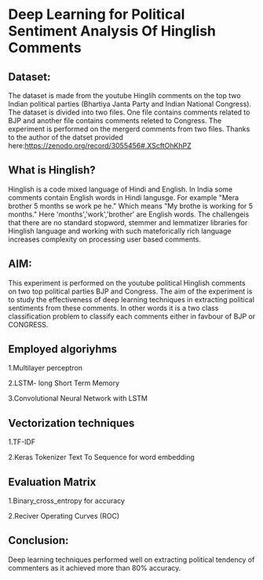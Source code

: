 # Deep Learning for Political Sentiment Analysis Of Hinglish Comments

## Dataset:
The dataset is made from the youtube Hinglih comments on the top two Indian political parties (Bhartiya Janta Party and Indian National Congress). The dataset is divided into two files. One file contains comments related to BJP and another file contains comments releted to Congress. The experiment is performed on the mergerd comments from two files. Thanks to the author of the datset provided here:https://zenodo.org/record/3055456#.XScftOhKhPZ

## What is Hinglish?
Hinglish is a code mixed language of Hindi and English. In India some comments contain  English words in Hindi langusge. For example "Mera brother 5 months se work pe he." Which means "My brothe is working for 5 months." Here 'months','work','brother' are English words. The challengeis that there are no standard stopword, stemmer and lemmatizer libraries for Hinglish language and working with such mateforically rich language increases complexity on processing user based comments.    

## AIM:
This experiment is performed on the youtube political Hinglish comments on two top political parties BJP and Congress. The aim of the experiment is to study the effectiveness of deep learning techniques  in extracting political sentiments from these comments. In other words it is a two class classification problem to classify each comments either in favbour of BJP or CONGRESS.

## Employed algoriyhms
1.Multilayer perceptron

2.LSTM- long Short Term Memory

3.Convolutional Neural Network with LSTM

## Vectorization techniques
1.TF-IDF

2.Keras Tokenizer Text To Sequence  for word embedding

## Evaluation Matrix
1.Binary_cross_entropy for accuracy

2.Reciver Operating Curves (ROC)

## Conclusion:
Deep learning techniques performed well on extracting political tendency of commenters as it achieved more than 80% accuracy.

